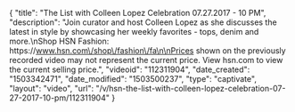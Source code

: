 {
    "title": "The List with Colleen Lopez Celebration 07.27.2017 - 10 PM",
    "description": "Join curator and host Colleen Lopez as she discusses the latest in style by showcasing her weekly favorites - tops, denim and more.\nShop HSN Fashion: https:\/\/www.hsn.com\/shop\/fashion\/fa\n\nPrices shown on the previously recorded video may not represent the current price.  View hsn.com to view the current selling price.",
    "videoid": "112311904",
    "date_created": "1503342471",
    "date_modified": "1503500237",
    "type": "captivate",
    "layout": "video",
    "url": "\/v\/hsn-the-list-with-colleen-lopez-celebration-07-27-2017-10-pm\/112311904"
}